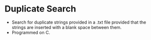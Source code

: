 # Duplicate Search
- Search for duplicate strings provided in a .txt file provided that the strings are inserted with a blank space between them.
- Programmed on C.
